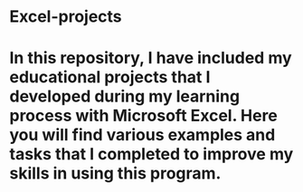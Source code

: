 # Excel-projects
# In this repository, I have included my educational projects that I developed during my learning process with Microsoft Excel. Here you will find various examples and tasks that I completed to improve my skills in using this program.

